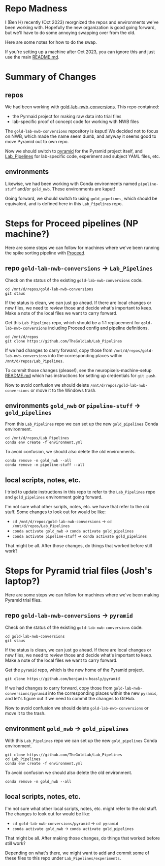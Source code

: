 # Repo Madness

I (Ben H) recently (Oct 2023) reorgnized the repos and environments we've been working with.
Hopefully the new organization is good going forward, but we'll have to do some annoying swapping over from the old.

Here are some notes for how to do the swap.

If you're setting up a machine after Oct 2023, you can ignore this and just use the main [README.md](README.md).

# Summary of Changes

## repos

We had been working with [gold-lab-nwb-conversions](https://github.com/benjamin-heasly/gold-lab-nwb-conversions).
This repo contained:

 - the Pyrmaid project for making raw data into trial files
 - lab-specific proof of concept code for working with NWB files

The `gold-lab-nwb-conversions` repository is kaput!  We decided not to focus on NWB, which made the name seem dumb, and anyway it seems good to move Pyramid out to own repo.

Now we should switch to [pyramid](https://github.com/benjamin-heasly/pyramid) for the Pyramid project itself, and [Lab_Pipelines](https://github.com/TheGoldLab/Lab_Pipelines) for lab-specific code, experiment and subject YAML files, etc.

## environments

Likewise, we had been working with Conda environments named `pipeline-stuff` and/or `gold_nwb`.
These environments are kaput!

Going forward, we should switch to using `gold_pipelines`, which should be equivalent, and is defined here in this `Lab_Pipelines` repo.

# Steps for Proceed pipelines (NP machine?)

Here are some steps we can follow for machines where we've been running the spike sorting pipeline with [Proceed](https://github.com/benjamin-heasly/proceed).

## repo `gold-lab-nwb-conversions` -> `Lab_Pipelines`

Check on the status of the existing `gold-lab-nwb-conversions` code.

```
cd /mnt/d/repos/gold-lab-nwb-conversions
git staus
```

If the status is clean, we can just go ahead.
If there are local changes or new files, we need to review those and decide what's important to keep.
Make a note of the local files we want to carry forward.

Get this `Lab_Pipelines` repo, which should be a 1:1 replacement for `gold-lab-nwb-conversions` including Proceed config and pipeline definitions.

```
cd /mnt/d/repos
git clone https://github.com/TheGoldLab/Lab_Pipelines
```

If we had changes to carry forward, copy those from `/mnt/d/repos/gold-lab-nwb-conversions` into the corresponding places within `/mnt/d/repos/Lab_Pipelines`.

To commit those changes (please!), see the neuropixels-machine-setup [README.md](pipelines/docs/neuropixels-machine-setup/README.md) which has instructions for setting up credentials for `git push`.

Now to avoid confusion we should delete `/mnt/d/repos/gold-lab-nwb-conversions` or move it to the Windows trash.

## environments `gold_nwb` or `pipeline-stuff` -> `gold_pipelines`

From this `Lab_Pipelines` repo we can set up the new `gold_pipelines` Conda environment.

```
cd /mnt/d/repos/Lab_Pipelines
conda env create -f environment.yml
```

To avoid confusion, we should also delete the old environments.

```
conda remove -n gold_nwb --all
conda remove -n pipeline-stuff --all
```

## local scripts, notes, etc.

I tried to update instructions in this repo to refer to the `Lab_Pipelines` repo and `gold_pipelines` environment going forward.

I'm not sure what other scripts, notes, etc. we have that refer to the old stuff.  Some changes to look out for would be like:
 - `cd /mnt/d/repos/gold-lab-nwb-conversions` -> `cd /mnt/d/repos/Lab_Pipelines`
 - `conda activate gold_nwb` -> `conda activate gold_pipelines`
 - `conda activate pipeline-stuff` -> `conda activate gold_pipelines`

That might be all.
After those changes, do things that worked before still work?

# Steps for Pyramid trial files (Josh's laptop?)

Here are some steps we can follow for machines where we've been making Pyramid trial files.

## repo `gold-lab-nwb-conversions` -> `pyramid`

Check on the status of the existing `gold-lab-nwb-conversions` code.

```
cd gold-lab-nwb-conversions
git staus
```

If the status is clean, we can just go ahead.
If there are local changes or new files, we need to review those and decide what's important to keep.
Make a note of the local files we want to carry forward.

Get the `pyramid` repo, which is the new home of the Pyramid project.

```
git clone https://github.com/benjamin-heasly/pyramid
```

If we had changes to carry forward, copy those from `gold-lab-nwb-conversions/pyramid` into the corresponding places within the new `pyramid`, and let's figure out if we need to commit the changes to GitHub.

Now to avoid confusion we should delete `gold-lab-nwb-conversions` or move it to the trash.

## environment `gold_nwb` -> `gold_pipelines`

With this `Lab_Pipelines` repo we can set up the new `gold_pipelines` Conda environment.

```
git clone https://github.com/TheGoldLab/Lab_Pipelines
cd Lab_Pipelines
conda env create -f environment.yml
```

To avoid confusion we should also delete the old environment.

```
conda remove -n gold_nwb --all
```

## local scripts, notes, etc.

I'm not sure what other local scripts, notes, etc. might refer to the old stuff.
The changes to look out for would be like:
 - `cd gold-lab-nwb-conversions/pyramid` -> `cd pyramid`
 - `conda activate gold_nwb` -> `conda activate gold_pipelines`

That might be all.
After making those changes, do things that worked before still work?

Depending on what's there, we might want to add and commit some of these files to this repo under `Lab_Pipelines/experiments`.
